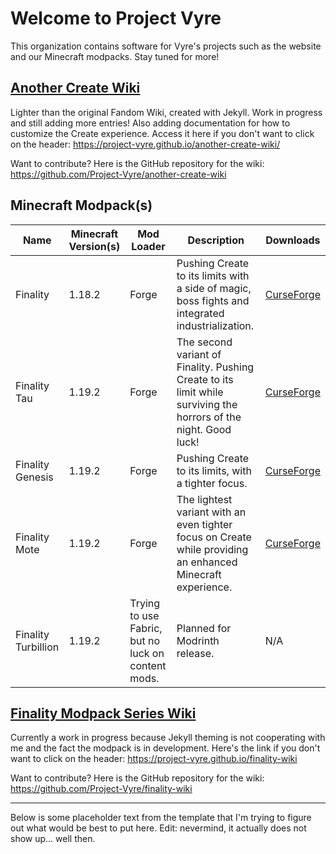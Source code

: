 # Welcome to Project Vyre

This organization contains software for Vyre's projects such as the website and our Minecraft modpacks. Stay tuned for more!

## [Another Create Wiki](https://project-vyre.github.io/another-create-wiki/)
Lighter than the original Fandom Wiki, created with Jekyll. Work in progress and still adding more entries! Also adding documentation for how to customize the Create experience.
Access it here if you don't want to click on the header: https://project-vyre.github.io/another-create-wiki/

Want to contribute? Here is the GitHub repository for the wiki: https://github.com/Project-Vyre/another-create-wiki

## Minecraft Modpack(s)

| Name | Minecraft Version(s) | Mod Loader | Description | Downloads |
| ---- | ----------------- | ---------- | ----------- | -------- |
| Finality | 1.18.2 | Forge | Pushing Create to its limits with a side of magic, boss fights and integrated industrialization. | [CurseForge](https://www.curseforge.com/minecraft/modpacks/finality) |
| Finality Tau | 1.19.2 | Forge | The second variant of Finality. Pushing Create to its limit while surviving the horrors of the night. Good luck! | [CurseForge](https://curseforge.com/minecraft/modpacks/finality-tau) |
| Finality Genesis | 1.19.2 | Forge | Pushing Create to its limits, with a tighter focus. | [CurseForge](https://www.curseforge.com/minecraft/modpacks/finality-genesis) |
| Finality Mote | 1.19.2 | Forge | The lightest variant with an even tighter focus on Create while providing an enhanced Minecraft experience. | [CurseForge](https://www.curseforge.com/minecraft/modpacks/finality-mote)
| Finality Turbillion | 1.19.2 | Trying to use Fabric, but no luck on content mods. | Planned for Modrinth release. | N/A |

## [Finality Modpack Series Wiki](https://project-vyre.github.io/finality-wiki) 
Currently a work in progress because Jekyll theming is not cooperating with me and the fact the modpack is in development. Here's the link if you don't want to click on the header: https://project-vyre.github.io/finality-wiki

Want to contribute? Here is the GitHub repository for the wiki: https://github.com/Project-Vyre/finality-wiki

---

Below is some placeholder text from the template that I'm trying to figure out what would be best to put here. Edit: nevermind, it actually does not show up... well then.

<!--

**Here are some ideas to get you started:**

🙋‍♀️ A short introduction - what is your organization all about?
🌈 Contribution guidelines - how can the community get involved?
👩‍💻 Useful resources - where can the community find your docs? Is there anything else the community should know?
🍿 Fun facts - what does your team eat for breakfast?
🧙 Remember, you can do mighty things with the power of [Markdown](https://docs.github.com/github/writing-on-github/getting-started-with-writing-and-formatting-on-github/basic-writing-and-formatting-syntax)
-->

